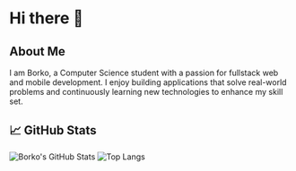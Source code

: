 # Hi there 👋

## About Me
I am Borko, a Computer Science student with a passion for fullstack web and mobile development. I enjoy building applications that solve real-world problems and continuously learning new technologies to enhance my skill set.

## 📈 GitHub Stats
![Borko's GitHub Stats](https://github-readme-stats.vercel.app/api?username=borkopp&show_icons=true&theme=dark&hide=stars,prs&rank_icon=github)
![Top Langs](https://github-readme-stats.vercel.app/api/top-langs/?username=borkopp&hide_progress=true&theme=dark)
